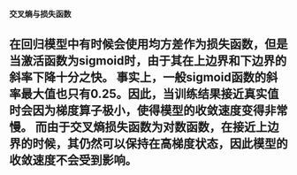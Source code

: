 **交叉熵与损失函数**

在回归模型中有时候会使用均方差作为损失函数，但是当激活函数为sigmoid时，由于其在上边界和下边界的斜率下降十分之快。
事实上，一般sigmoid函数的斜率最大值也只有0.25。因此，当训练结果接近真实值时会因为梯度算子极小，使得模型的收敛速度变得非常慢。
而由于交叉熵损失函数为对数函数，在接近上边界的时候，其仍然可以保持在高梯度状态，因此模型的收敛速度不会受到影响。
---
